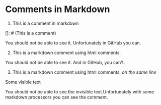 # Comments in Markdown

1. This is a comment in markdown

[]: # (This is a comment)

You should not be able to see it. Unfortunately in GitHub you can. 

2. This is a markdown comment using html comments. 

<!--- This is an HTML comment in Markdown -->

You should not be able to see it. And in GitHub, you can't. 

3. This is a markdown comment using html comments, *on the same line*

Some visible text <!--Some invisible text-->

You should not be able to see the invisible text.Unfortunately with some markdown processors
you can see the comment. 
